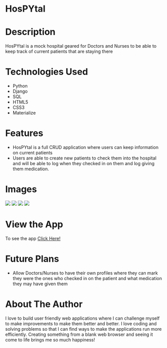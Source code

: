 # HosPYtal


# Description
HosPYtal is a mock hospital geared for Doctors and Nurses to be able to keep track of current patients that are staying there

# Technologies Used

* Python
* Django
* SQL
* HTML5
* CSS3
* Materialize

# Features

* HosPYtal is a full CRUD application where users can keep information on current patients
* Users are able to create new patients to check them into the hospital and will be able to log when they checked in on them and log giving them medication. 

# Images
<img src="https://user-images.githubusercontent.com/110005039/197862192-9bc73aae-9413-4f67-bcc5-f7324980a0db.png">
<img src="https://user-images.githubusercontent.com/110005039/197862265-c71d89b0-c8a0-442f-9045-100ab7c9afa1.png">
<img src="https://user-images.githubusercontent.com/110005039/197862348-a724b7fb-0b72-4fe5-9a69-ad9bcbb3a077.png">
<img src="https://user-images.githubusercontent.com/110005039/197862386-04f37512-6ac4-49f0-953d-ca7a630aa846.png">

# View the App
To see the app <a href="https://hospytal.herokuapp.com/" target="_blank">Click Here!<a>

# Future Plans
* Allow Doctors/Nurses to have their own profiles where they can mark they were the ones who checked in on the patient and what medication they may have given them

# About The Author
I love to build user friendly web applications where I can challenge myself to make improvements to make them better and better. I love coding and solving problems so that I can find ways to make the applications run more efficiently. Creating something from a blank web browser and seeing it come to life brings me so much happiness! 
